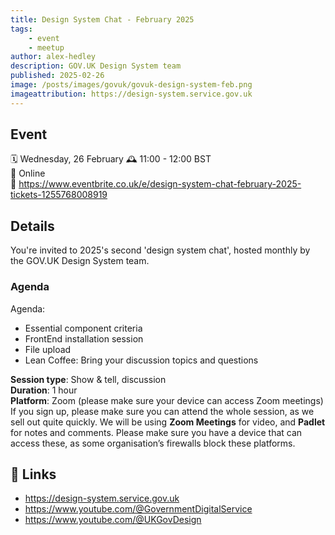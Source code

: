 ```yaml
---
title: Design System Chat - February 2025
tags:
    - event
    - meetup
author: alex-hedley
description: GOV.UK Design System team
published: 2025-02-26
image: /posts/images/govuk/govuk-design-system-feb.png
imageattribution: https://design-system.service.gov.uk
---
```


<!-- # Design System Chat - February 2025 -->

## Event

🗓️ Wednesday, 26 February
🕰️ 11:00 - 12:00 BST  
📍 Online  
🔗 https://www.eventbrite.co.uk/e/design-system-chat-february-2025-tickets-1255768008919  

## Details

You're invited to 2025's second 'design system chat', hosted monthly by the GOV.UK Design System team.

### Agenda

Agenda:

- Essential component criteria
- FrontEnd installation session
- File upload
- Lean Coffee: Bring your discussion topics and questions

**Session type**: Show & tell, discussion  
**Duration**: 1 hour  
**Platform**: Zoom (please make sure your device can access Zoom meetings)  
If you sign up, please make sure you can attend the whole session, as we sell out quite quickly.
We will be using **Zoom Meetings** for video, and **Padlet** for notes and comments. Please make sure you have a device that can access these, as some organisation’s firewalls block these platforms.

## 🔗 Links

- https://design-system.service.gov.uk
- https://www.youtube.com/@GovernmentDigitalService
- https://www.youtube.com/@UKGovDesign
